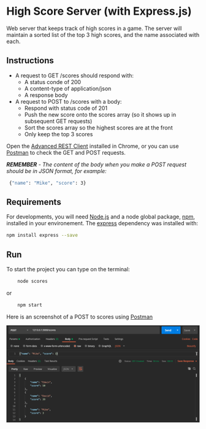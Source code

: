 # High Score Server (with Express.js)

Web server that keeps track of high scores in a game. The server will maintain a sorted list of the top 3 high scores, and the name associated with each.

## Instructions

-   A request to GET /scores should respond with:
    -   A status conde of 200
    -   A content-type of application/json
    -   A response body
-   A request to POST to /scores with a body:
    -   Respond with status code of 201
    -   Push the new score onto the scores array (so it shows up in subsequent GET requests)
    -   Sort the scores array so the highest scores are at the front
    -   Only keep the top 3 scores

Open the [Advanced REST Client](https://chrome.google.com/webstore/detail/advanced-rest-client/hgmloofddffdnphfgcellkdfbfbjeloo?hl=en-US) installed in Chrome, or you can use [Postman](https://www.postman.com/downloads/) to check the GET and POST requests.

_**REMEMBER** - The content of the body when you make a POST request should be in JSON format, for example:_

```bash
 {"name": "Mike", "score": 3}
```

## Requirements

For developments, you will need [Node.js](https://nodejs.org/en/) and a node global package, [npm](https://www.npmjs.com/get-npm), installed in your environement.
The [express](http://expressjs.com/) dependency was installed with:

```bash
npm install express --save
```

## Run

To start the project you can type on the terminal:

```bash
    node scores
```

or

```bash
    npm start
```

Here is an screenshot of a POST to scores using [Postman](https://www.postman.com/)

<img src="images/POST_scores_screenshot.png" alt="POST scores screenshot" />
